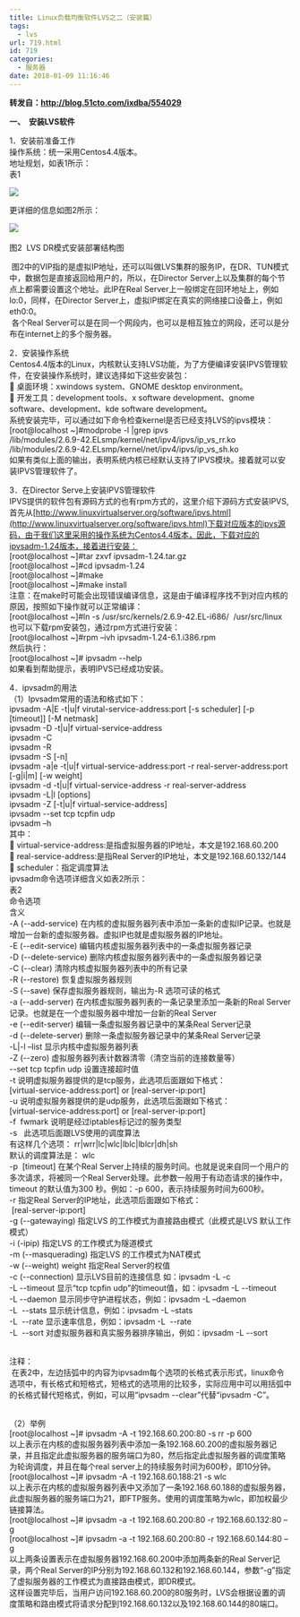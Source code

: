 ```yaml
---
title: Linux负载均衡软件LVS之二（安装篇）
tags:
  - lvs
url: 719.html
id: 719
categories:
  - 服务器
date: 2018-01-09 11:16:46
---
```


**转发自：http://blog.51cto.com/ixdba/554029**

**一、  安装LVS软件**

  
1．安装前准备工作  
操作系统：统一采用Centos4.4版本。  
地址规划，如表1所示：  
表1

[![](http://blog.51cto.com/attachment/201104/160534999.png)](http://blog.51cto.com/attachment/201104/160534999.png)

更详细的信息如图2所示：

[![](http://blog.51cto.com/attachment/201104/160011983.png)](http://blog.51cto.com/attachment/201104/160011983.png) 

图2  LVS DR模式安装部署结构图

  
 图2中的VIP指的是虚拟IP地址，还可以叫做LVS集群的服务IP，在DR、TUN模式中，数据包是直接返回给用户的，所以，在Director Server上以及集群的每个节点上都需要设置这个地址。此IP在Real Server上一般绑定在回环地址上，例如lo:0，同样，在Director Server上，虚拟IP绑定在真实的网络接口设备上，例如eth0:0。  
 各个Real Server可以是在同一个网段内，也可以是相互独立的网段，还可以是分布在internet上的多个服务器。

2．安装操作系统  
Centos4.4版本的Linux，内核默认支持LVS功能，为了方便编译安装IPVS管理软件，在安装操作系统时，建议选择如下这些安装包：  
 桌面环境：xwindows system、GNOME desktop environment。  
 开发工具：development tools、x software development、gnome software、development、kde software development。  
系统安装完毕，可以通过如下命令检查kernel是否已经支持LVS的ipvs模块：  
\[root@localhost ~\]#modprobe -l |grep ipvs  
/lib/modules/2.6.9-42.ELsmp/kernel/net/ipv4/ipvs/ip\_vs\_rr.ko  
/lib/modules/2.6.9-42.ELsmp/kernel/net/ipv4/ipvs/ip\_vs\_sh.ko  
如果有类似上面的输出，表明系统内核已经默认支持了IPVS模块。接着就可以安装IPVS管理软件了。

3．在Director Serve上安装IPVS管理软件  
IPVS提供的软件包有源码方式的也有rpm方式的，这里介绍下源码方式安装IPVS,首先从[http://www.linuxvirtualserver.org/software/ipvs.html](http://www.linuxvirtualserver.org/software/ipvs.html)下载对应版本的ipvs源码，由于我们这里采用的操作系统为Centos4.4版本，因此，下载对应的ipvsadm-1.24版本，接着进行安装：  
\[root@localhost ~\]#tar zxvf ipvsadm-1.24.tar.gz  
\[root@localhost ~\]#cd ipvsadm-1.24  
\[root@localhost ~\]#make  
\[root@localhost ~\]#make install  
注意：在make时可能会出现错误编译信息，这是由于编译程序找不到对应内核的原因，按照如下操作就可以正常编译：  
\[root@localhost ~\]#ln -s /usr/src/kernels/2.6.9-42.EL-i686/  /usr/src/linux  
也可以下载rpm安装包，通过rpm方式进行安装：  
\[root@localhost ~\]#rpm –ivh ipvsadm-1.24-6.1.i386.rpm  
然后执行：  
\[root@localhost ~\]# ipvsadm --help  
如果看到帮助提示，表明IPVS已经成功安装。

4．ipvsadm的用法  
（1）Ipvsadm常用的语法和格式如下：  
ipvsadm -A|E -t|u|f virutal-service-address:port \[-s scheduler\] \[-p \[timeout\]\] \[-M netmask\]  
ipvsadm -D -t|u|f virtual-service-address  
ipvsadm -C  
ipvsadm -R  
ipvsadm -S \[-n\]  
ipvsadm -a|e -t|u|f virtual-service-address:port -r real-server-address:port  
\[-g|i|m\] \[-w weight\]  
ipvsadm -d -t|u|f virtual-service-address -r real-server-address  
ipvsadm -L|l \[options\]  
ipvsadm -Z \[-t|u|f virtual-service-address\]  
ipvsadm --set tcp tcpfin udp  
ipvsadm –h  
其中：  
 virtual-service-address:是指虚拟服务器的IP地址，本文是192.168.60.200  
 real-service-address:是指Real Server的IP地址，本文是192.168.60.132/144  
 scheduler：指定调度算法  
ipvsadm命令选项详细含义如表2所示：  
表2  
命令选项  
含义  
-A (--add-service) 在内核的虚拟服务器列表中添加一条新的虚拟IP记录。也就是增加一台新的虚拟服务器。虚拟IP也就是虚拟服务器的IP地址。  
-E (--edit-service) 编辑内核虚拟服务器列表中的一条虚拟服务器记录  
-D (--delete-service) 删除内核虚拟服务器列表中的一条虚拟服务器记录  
-C (--clear) 清除内核虚拟服务器列表中的所有记录  
-R (--restore) 恢复虚拟服务器规则  
-S (--save) 保存虚拟服务器规则，输出为-R 选项可读的格式  
-a (--add-server) 在内核虚拟服务器列表的一条记录里添加一条新的Real Server记录。也就是在一个虚拟服务器中增加一台新的Real Server  
-e (--edit-server) 编辑一条虚拟服务器记录中的某条Real Server记录  
-d (--delete-server) 删除一条虚拟服务器记录中的某条Real Server记录  
-L|-l –list 显示内核中虚拟服务器列表  
-Z (--zero) 虚拟服务器列表计数器清零（清空当前的连接数量等）  
--set tcp tcpfin udp 设置连接超时值  
-t 说明虚拟服务器提供的是tcp服务，此选项后面跟如下格式：  
\[virtual-service-address:port\] or \[real-server-ip:port\]  
-u 说明虚拟服务器提供的是udp服务，此选项后面跟如下格式：  
\[virtual-service-address:port\] or \[real-server-ip:port\]  
-f  fwmark 说明是经过iptables标记过的服务类型  
-s   此选项后面跟LVS使用的调度算法  
有这样几个选项： rr|wrr|lc|wlc|lblc|lblcr|dh|sh  
默认的调度算法是： wlc  
-p  \[timeout\] 在某个Real Server上持续的服务时间。也就是说来自同一个用户的多次请求，将被同一个Real Server处理。此参数一般用于有动态请求的操作中，timeout 的默认值为300 秒。例如：-p 600，表示持续服务时间为600秒。  
-r 指定Real Server的IP地址，此选项后面跟如下格式：  
 \[real-server-ip:port\]  
-g (--gatewaying) 指定LVS 的工作模式为直接路由模式（此模式是LVS 默认工作模式）  
-i (-ipip) 指定LVS 的工作模式为隧道模式  
-m (--masquerading) 指定LVS 的工作模式为NAT模式  
-w (--weight) weight 指定Real Server的权值  
-c (--connection) 显示LVS目前的连接信息 如：ipvsadm -L -c  
-L --timeout 显示“tcp tcpfin udp”的timeout值，如：ipvsadm -L --timeout  
-L --daemon 显示同步守护进程状态，例如：ipvsadm -L –daemon  
-L  --stats 显示统计信息，例如：ipvsadm -L –stats  
-L  --rate 显示速率信息，例如：ipvsadm -L  --rate  
-L  --sort 对虚拟服务器和真实服务器排序输出，例如：ipvsadm -L --sort  
 

注释：  
 在表2中，左边括弧中的内容为ipvsadm每个选项的长格式表示形式，linux命令选项中，有长格式和短格式，短格式的选项用的比较多，实际应用中可以用括弧中的长格式替代短格式，例如，可以用“ipvsadm --clear”代替“ipvsadm -C”。  
 

（2）举例  
\[root@localhost ~\]# ipvsadm -A -t 192.168.60.200:80 -s rr -p 600  
以上表示在内核的虚拟服务器列表中添加一条192.168.60.200的虚拟服务器记录，并且指定此虚拟服务器的服务端口为80，然后指定此虚拟服务器的调度策略为轮询调度，并且在每个real server上的持续服务时间为600秒，即10分钟。  
\[root@localhost ~\]# ipvsadm -A -t 192.168.60.188:21 -s wlc  
以上表示在内核的虚拟服务器列表中又添加了一条192.168.60.188的虚拟服务器，此虚拟服务器的服务端口为21，即FTP服务。使用的调度策略为wlc，即加权最少链接算法。  
\[root@localhost ~\]# ipvsadm -a -t 192.168.60.200:80 -r 192.168.60.132:80 –g  
\[root@localhost ~\]# ipvsadm -a -t 192.168.60.200:80 -r 192.168.60.144:80 –g  
以上两条设置表示在虚拟服务器192.168.60.200中添加两条新的Real Server记录，两个Real Server的IP分别为192.168.60.132和192.168.60.144，参数“-g”指定了虚拟服务器的工作模式为直接路由模式，即DR模式。  
这样设置完毕后，当用户访问192.168.60.200的80服务时，LVS会根据设置的调度策略和路由模式将请求分配到192.168.60.132以及192.168.60.144的80端口。
